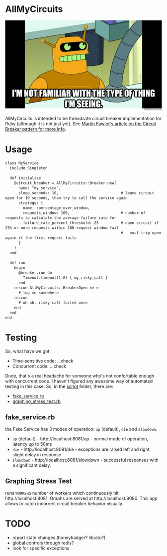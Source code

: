 # AllMyCircuits
![funny image goes here](https://raw.githubusercontent.com/remind101/all_my_circuits/master/all_my_circuits.jpg?token=AAc0YcX8xOhT0o4_Ko-IxKEEQk2PTUJYks5VaR0ywA%3D%3D)

AllMyCircuits is intended to be threadsafe circuit breaker implementation for Ruby (although it is not just yet).
See [Martin Fowler's article on the Circuit Breaker pattern for more info](http://martinfowler.com/bliki/CircuitBreaker.html).

# Usage

    class MyService
      include Singleton

      def initialize
        @circuit_breaker = AllMyCircuits::Breaker.new(
          name: "my_service",
          sleep_seconds: 10,                            # leave circuit open for 10 seconds, than try to call the service again
          strategy: {
            name: :percentage_over_window,
            requests_window: 100,                       # number of requests to calculate the average failure rate for
            failure_rate_percent_threshold: 25          # open circuit if 25% or more requests within 100-request window fail
                                                        #   must trip open again if the first request fails
          }
        )
      end

      def run
        begin
          @breaker.run do
            Timeout.timeout(1.0) { my_risky_call }
          end
        rescue AllMyCircuits::BreakerOpen => e
          # log me somewhere
        rescue
          # uh-oh, risky call failed once
        end
      end
    end

# Testing

So, what have we got:

  * Time-sensitive code: ...check
  * Concurrent code:     ...check

Dude, that's a real headache for someone who's not confortable enough with concurrent code.
I haven't figured any awesome way of automated testing in this case.
So, in the [script](https://github.com/remind101/all_my_circuits/tree/master/script) folder, there are:

  * [fake_service.rb](https://github.com/remind101/all_my_circuits/blob/master/script/fake_service.rb)
  * [graphing_stress_test.rb](https://github.com/remind101/all_my_circuits/blob/master/script/graphing_stress_test.rb)

## fake_service.rb

the Fake Service has 3 modes of operation: `up` (default), `die` and `slowdown`.

  * `up` (default) - http://localhost:8081/up - normal mode of operation, latency up to 50ms
  * `die` - http://localhost:8081/die - exceptions are raised left and right, slight delay in response
  * `slowdown` - http://localhost:8081/slowdown - successful responses with a significant delay.

## Graphing Stress Test

runs `WORKERS` number of workers which continuously hit http://localhost:8081. Graphs are served at http://localhost:8080.
This app allows to catch incorrect circuit breaker behavior visually.

# TODO

  * report state changes (honeybadger? librato?)
  * global controls through redis?
  * look for specific exceptions

